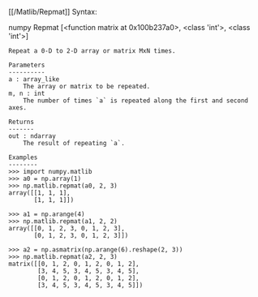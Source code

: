 [[/Matlib/Repmat]]
Syntax:

  numpy Repmat [<function matrix at 0x100b237a0>, <class 'int'>, <class 'int'>]


    Repeat a 0-D to 2-D array or matrix MxN times.

    Parameters
    ----------
    a : array_like
        The array or matrix to be repeated.
    m, n : int
        The number of times `a` is repeated along the first and second axes.

    Returns
    -------
    out : ndarray
        The result of repeating `a`.

    Examples
    --------
    >>> import numpy.matlib
    >>> a0 = np.array(1)
    >>> np.matlib.repmat(a0, 2, 3)
    array([[1, 1, 1],
           [1, 1, 1]])

    >>> a1 = np.arange(4)
    >>> np.matlib.repmat(a1, 2, 2)
    array([[0, 1, 2, 3, 0, 1, 2, 3],
           [0, 1, 2, 3, 0, 1, 2, 3]])

    >>> a2 = np.asmatrix(np.arange(6).reshape(2, 3))
    >>> np.matlib.repmat(a2, 2, 3)
    matrix([[0, 1, 2, 0, 1, 2, 0, 1, 2],
            [3, 4, 5, 3, 4, 5, 3, 4, 5],
            [0, 1, 2, 0, 1, 2, 0, 1, 2],
            [3, 4, 5, 3, 4, 5, 3, 4, 5]])

    